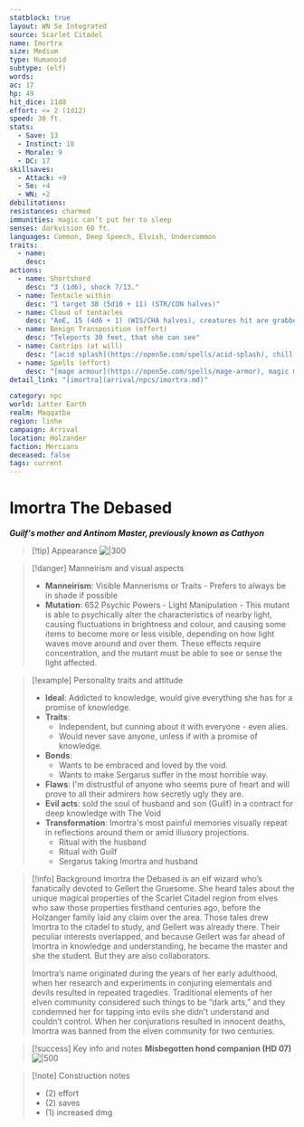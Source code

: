 ```yaml
---
statblock: true
layout: WN 5e Integrated
source: Scarlet Citadel
name: Imortra
size: Medium
type: Humanoid
subtype: (elf)
words: 
ac: 17
hp: 49
hit_dice: 11d8
effort: <= 2 (1d12)
speed: 30 ft.
stats:
  - Save: 13
  - Instinct: 10
  - Morale: 9
  - DC: 17
skillsaves:
  - Attack: +9
  - 5e: +4
  - WN: +2
debilitations: 
resistances: charmed
immunities: magic can’t put her to sleep
senses: darkvision 60 ft.
languages: Common, Deep Speech, Elvish, Undercommon
traits:
  - name: 
    desc: 
actions:
  - name: Shortshord
    desc: "3 (1d6), shock 7/13."
  - name: Tentacle within
    desc: "1 target 38 (5d10 + 11) (STR/CON halves)"
  - name: Cloud of tentacles
    desc: "AoE, 15 (4d6 + 1) (WIS/CHA halves), creatures hit are grabbed and must pass a STR/DEX"
  - name: Benign Transposition (effort)
    desc: "Teleports 30 feet, that she can see"
  - name: Cantrips (at will)
    desc: "[acid splash](https://open5e.com/spells/acid-splash), chill touch, mage hand, prestidigitation, ray of frost, shocking grasp"
  - name: Spells (effort)
    desc: "[mage armour](https://open5e.com/spells/mage-armor), magic missile, shield, thunderwave, [arcane lock](https://open5e.com/spells/arcane-lock), [flaming sphere](https://open5e.com/spells/flaming-sphere), [mirror image](https://open5e.com/spells/mirror-image), [misty step](https://open5e.com/spells/misty-step), [chains of perdition](https://www.5esrd.com/spellcasting/3pp-spells/spells-open-design-llc/chains-of-perdition/), [demon within](https://www.5esrd.com/spellcasting/3pp-spells/spells-open-design-llc/demon-within/) ([chaos quadrapod](https://5e.tools/bestiary.html#chaos%20quadrapod_ai)), glyph of warding, [magic circle](https://open5e.com/spells/magic-circle), [banishment](https://open5e.com/spells/banishment), [conjure fiends](https://www.5esrd.com/spellcasting/3pp-spells/spells-open-design-llc/conjure-fiends/), [conjure minor elementals](https://open5e.com/spells/conjure-minor-elementals), [phantasmal killer](https://open5e.com/spells/phantasmal-killer), [polymorph](https://open5e.com/spells/polymorph) (into a [moorbounder](https://5e.tools/bestiary.html#bristled%20moorbounder_egw)), [cloudkill](https://open5e.com/spells/cloudkill), [conjure elemental](https://open5e.com/spells/conjure-elemental), [dark lord's mantle](https://www.5esrd.com/spellcasting/3pp-spells/spells-open-design-llc/dark-lords-mantle/), [globe of invulnerability](https://open5e.com/spells/globe-of-invulnerability), [true seeing](https://open5e.com/spells/true-seeing)"
detail_link: "[imortra](arrival/npcs/imortra.md)"

category: npc
world: Latter Earth
realm: Maqqatba
region: linhe
campaign: Arrival
location: Holzander
faction: Mercians
deceased: false
tags: current
---
```


# Imortra The Debased
***Guilf's mother and Antinom Master, previously known as Cathyon***

> [!tip] Appearance
> ![|300](https://i.imgur.com/g9WC3LZ.png)

> [!danger] Manneirism and visual aspects
> -  **Manneirism**: Visible Mannerisms or Traits - Prefers to always be in shade if possible
> - **Mutation**: 652 Psychic Powers - Light Manipulation - This mutant is able to psychically alter the characteristics of nearby light, causing fluctuations in brightness and colour, and causing some items to become more or less visible, depending on how light waves move around and over them. These effects require concentration, and the mutant must be able to see or sense the light affected.

> [!example] Personality traits and attitude
> - **Ideal**: Addicted to knowledge, would give everything she has for a promise of knowledge.
> - **Traits**: 
> 	- Independent, but cunning about it with everyone - even alies.
> 	- Would never save anyone, unless if with a promise of knowledge.
> - **Bonds**:
> 	- Wants to be embraced and loved by the void.
> 	- Wants to make Sergarus suffer in the most horrible way.
> - **Flaws**: I'm distrustful of anyone who seems pure of heart and will prove to all their admirers how secretly ugly they are.
> - **Evil acts**: sold the soul of husband and son (Guilf) in a contract for deep knowledge with The Void 
> - **Transformation**: Imortra's most painful memories visually repeat in reflections around them or amid illusory projections.
> 	- Ritual with the husband
> 	- Ritual with Guilf
> 	- Sergarus taking Imortra and husband
> 

> [!info] Background
>  Imortra the Debased is an elf wizard who’s fanatically devoted to Gellert the Gruesome. She heard tales about the unique magical properties of the Scarlet Citadel region from elves who saw those properties firsthand centuries ago, before the Holzanger family laid any claim over the area. Those tales drew Imortra to the citadel to study, and Gellert was already there. Their peculiar interests overlapped, and because Gellert was far ahead of Imortra in knowledge and understanding, he became the master and she the student. But they are also collaborators.
>  
>  Imortra’s name originated during the years of her early adulthood, when her research and experiments in conjuring elementals and devils resulted in repeated tragedies. Traditional elements of her elven community considered such things to be “dark arts,” and they condemned her for tapping into evils she didn’t understand and couldn’t control. When her conjurations resulted in innocent deaths, Imortra was banned from the elven community for two centuries.

> [!success] Key info and notes
> **Misbegotten hond companion (HD 07)**
> ![|500](https://i.imgur.com/gwsSnEc.png)

> [!note] Construction notes
> - (2) effort
> - (2) saves
> - (1) increased dmg
